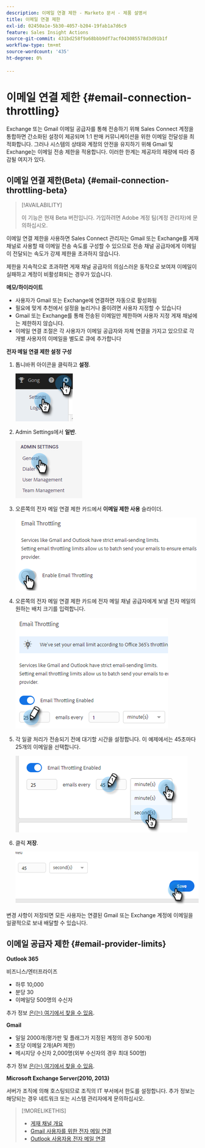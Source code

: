 ```yaml
---
description: 이메일 연결 제한 - Marketo 문서 - 제품 설명서
title: 이메일 연결 제한
exl-id: 02450a1e-5b30-4057-b204-19fab1a7d6c9
feature: Sales Insight Actions
source-git-commit: 431bd258f9a68bbb9df7acf043085578d3d91b1f
workflow-type: tm+mt
source-wordcount: '435'
ht-degree: 0%

---
```


# 이메일 연결 제한 {#email-connection-throttling}

Exchange 또는 Gmail 이메일 공급자를 통해 전송하기 위해 Sales Connect 계정을 통합하면 간소화된 설정이 제공되며 1:1 판매 커뮤니케이션을 위한 이메일 전달성을 최적화합니다. 그러나 시스템의 상태와 계정의 안전을 유지하기 위해 Gmail 및 Exchange는 이메일 전송 제한을 적용합니다. 이러한 한계는 제공자의 재량에 따라 증감될 여지가 있다.

## 이메일 연결 제한(Beta) {#email-connection-throttling-beta}

>[!AVAILABILITY]
>
>이 기능은 현재 Beta 버전입니다. 가입하려면 Adobe 계정 팀(계정 관리자)에 문의하십시오.

이메일 연결 제한을 사용하면 Sales Connect 관리자는 Gmail 또는 Exchange를 게재 채널로 사용할 때 이메일 전송 속도를 구성할 수 있으므로 전송 채널 공급자에게 이메일이 전달되는 속도가 강제 제한을 초과하지 않습니다.

제한을 지속적으로 초과하면 게재 채널 공급자의 의심스러운 동작으로 보여져 이메일이 실패하고 계정이 비활성화되는 경우가 있습니다.

**메모/하이라이트**

* 사용자가 Gmail 또는 Exchange에 연결하면 자동으로 활성화됨
* 필요에 맞게 추천에서 설정을 늘리거나 줄이려면 사용자 지정할 수 있습니다
* Gmail 또는 Exchange를 통해 전송된 이메일만 제한하며 사용자 지정 게재 채널에는 제한하지 않습니다.
* 이메일 연결 조절은 각 사용자가 이메일 공급자와 자체 연결을 가지고 있으므로 각 개별 사용자의 이메일을 별도로 큐에 추가합니다

**전자 메일 연결 제한 설정 구성**

1. 톱니바퀴 아이콘을 클릭하고 **설정**.

   ![](assets/email-connection-throttling-1.png)

1. Admin Settings에서 **일반**.

   ![](assets/email-connection-throttling-2.png)

1. 오른쪽의 전자 메일 연결 제한 카드에서 **이메일 제한 사용** 슬라이더.

   ![](assets/email-connection-throttling-3.png)

1. 오른쪽의 전자 메일 연결 제한 카드에 전자 메일 채널 공급자에게 보낼 전자 메일의 원하는 배치 크기를 입력합니다.

   ![](assets/email-connection-throttling-4.png)

1. 각 일괄 처리가 전송되기 전에 대기할 시간을 설정합니다. 이 예제에서는 45초마다 25개의 이메일을 선택합니다.

   ![](assets/email-connection-throttling-5.png)

1. 클릭 **저장**.

   ![](assets/email-connection-throttling-6.png)

변경 사항이 저장되면 모든 사용자는 연결된 Gmail 또는 Exchange 계정에 이메일을 일괄적으로 보내 배달할 수 있습니다.

## 이메일 공급자 제한 {#email-provider-limits}

**Outlook 365**

비즈니스/엔터프라이즈

* 하루 10,000
* 분당 30
* 이메일당 500명의 수신자

추가 정보 [은(는) 여기에서 찾을 수 있음](https://docs.microsoft.com/en-us/office365/servicedescriptions/exchange-online-service-description/exchange-online-limits?redirectedfrom=MSDN#RecipientLimits).

**Gmail**

* 일일 2000개(평가판 및 플래그가 지정된 계정의 경우 500개)
* 초당 이메일 2개(API 제한)
* 메시지당 수신자 2,000명(외부 수신자의 경우 최대 500명)

추가 정보 [은(는) 여기에서 찾을 수 있음](https://support.google.com/a/answer/166852?hl=en).

**Microsoft Exchange Server(2010, 2013)**

서버가 조직에 의해 호스팅되므로 조직의 IT 부서에서 한도를 설정합니다. 추가 정보는 해당되는 경우 네트워크 또는 시스템 관리자에게 문의하십시오.

>[!MORELIKETHIS]
>
>* [게재 채널 개요](/help/marketo/product-docs/marketo-sales-connect/email/email-delivery/delivery-channel-overview.md)
>* [Gmail 사용자를 위한 전자 메일 연결](/help/marketo/product-docs/marketo-sales-connect/email-plugins/gmail/email-connection-for-gmail-users.md)
>* [Outlook 사용자용 전자 메일 연결](/help/marketo/product-docs/marketo-sales-connect/email-plugins/msc-for-outlook/email-connection-for-outlook-users.md)
